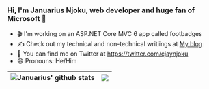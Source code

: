 ### Hi, I'm Januarius Njoku, web developer and huge fan of Microsoft 👋

- 🎬 I'm working on an ASP.NET Core MVC 6 app called footbadges
- ✍️ Check out my technical and non-technical writiings at [My blog](https://jennaro.hashnode.dev)
- 🐤 You can find me on Twitter at https://twitter.com/cjaynjoku
- 😄 Pronouns: He/Him

| <img align="center" src="https://github-readme-stats.vercel.app/api?username=cjaynjoku&show_icons=true&include_all_commits=true&theme=buefy&hide_border=true" alt="Januarius' github stats" /> | <img align="center" src="https://github-readme-stats.vercel.app/api/top-langs/?username=cjaynjoku&layout=compact&theme=buefy&hide_border=true" /> |
| ------------- | ------------- |
